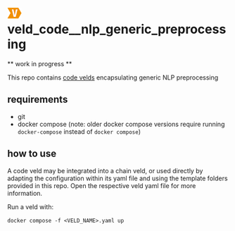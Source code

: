 # ![veld code](https://raw.githubusercontent.com/veldhub/.github/refs/heads/main/images/symbol_V_letter.png) veld_code__nlp_generic_preprocessing

\*\* work in progress \*\*

This repo contains [code velds](https://zenodo.org/records/13322913) encapsulating generic NLP
preprocessing

## requirements

- git
- docker compose (note: older docker compose versions require running `docker-compose` instead of 
  `docker compose`)

## how to use

A code veld may be integrated into a chain veld, or used directly by adapting the configuration 
within its yaml file and using the template folders provided in this repo. Open the respective veld 
yaml file for more information.

Run a veld with:
```
docker compose -f <VELD_NAME>.yaml up
```


